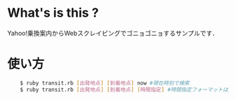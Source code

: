# What's is this ?
Yahoo!乗換案内からWebスクレイピングでゴニョゴニョするサンプルです．

# 使い方
```sh
	$ ruby transit.rb [出発地点] [到着地点] now #現在時刻で検索
	$ ruby transit.rb [出発地点] [到着地点] [時間指定] #時間指定フォーマットはyyyymmddhhmm
```
